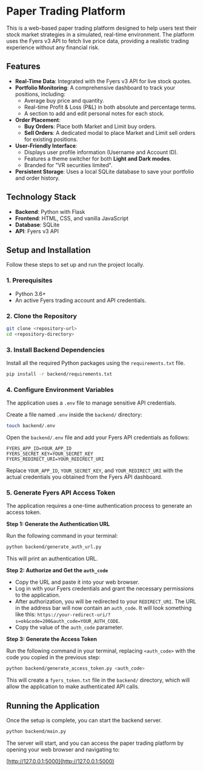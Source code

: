 # Paper Trading Platform

This is a web-based paper trading platform designed to help users test their stock market strategies in a simulated, real-time environment. The platform uses the Fyers v3 API to fetch live price data, providing a realistic trading experience without any financial risk.

## Features

- **Real-Time Data**: Integrated with the Fyers v3 API for live stock quotes.
- **Portfolio Monitoring**: A comprehensive dashboard to track your positions, including:
    - Average buy price and quantity.
    - Real-time Profit & Loss (P&L) in both absolute and percentage terms.
    - A section to add and edit personal notes for each stock.
- **Order Placement**:
    - **Buy Orders**: Place both Market and Limit buy orders.
    - **Sell Orders**: A dedicated modal to place Market and Limit sell orders for existing positions.
- **User-Friendly Interface**:
    - Displays user profile information (Username and Account ID).
    - Features a theme switcher for both **Light and Dark modes**.
    - Branded for "VR securities limited".
- **Persistent Storage**: Uses a local SQLite database to save your portfolio and order history.

## Technology Stack

- **Backend**: Python with Flask
- **Frontend**: HTML, CSS, and vanilla JavaScript
- **Database**: SQLite
- **API**: Fyers v3 API

## Setup and Installation

Follow these steps to set up and run the project locally.

### 1. Prerequisites

- Python 3.6+
- An active Fyers trading account and API credentials.

### 2. Clone the Repository

```bash
git clone <repository-url>
cd <repository-directory>
```

### 3. Install Backend Dependencies

Install all the required Python packages using the `requirements.txt` file.

```bash
pip install -r backend/requirements.txt
```

### 4. Configure Environment Variables

The application uses a `.env` file to manage sensitive API credentials.

Create a file named `.env` inside the `backend/` directory:

```bash
touch backend/.env
```

Open the `backend/.env` file and add your Fyers API credentials as follows:

```
FYERS_APP_ID=YOUR_APP_ID
FYERS_SECRET_KEY=YOUR_SECRET_KEY
FYERS_REDIRECT_URI=YOUR_REDIRECT_URI
```

Replace `YOUR_APP_ID`, `YOUR_SECRET_KEY`, and `YOUR_REDIRECT_URI` with the actual credentials you obtained from the Fyers API dashboard.

### 5. Generate Fyers API Access Token

The application requires a one-time authentication process to generate an access token.

**Step 1: Generate the Authentication URL**

Run the following command in your terminal:

```bash
python backend/generate_auth_url.py
```

This will print an authentication URL.

**Step 2: Authorize and Get the `auth_code`**

- Copy the URL and paste it into your web browser.
- Log in with your Fyers credentials and grant the necessary permissions to the application.
- After authorization, you will be redirected to your `REDIRECT_URI`. The URL in the address bar will now contain an `auth_code`. It will look something like this: `https://your-redirect-uri/?s=ok&code=200&auth_code=YOUR_AUTH_CODE`.
- Copy the value of the `auth_code` parameter.

**Step 3: Generate the Access Token**

Run the following command in your terminal, replacing `<auth_code>` with the code you copied in the previous step:

```bash
python backend/generate_access_token.py <auth_code>
```

This will create a `fyers_token.txt` file in the `backend/` directory, which will allow the application to make authenticated API calls.

## Running the Application

Once the setup is complete, you can start the backend server.

```bash
python backend/main.py
```

The server will start, and you can access the paper trading platform by opening your web browser and navigating to:

[http://127.0.0.1:5000](http://127.0.0.1:5000)
